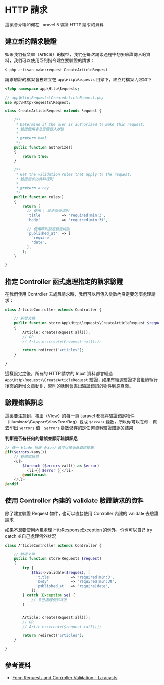 # HTTP 請求

這裏會介紹如何在 Laravel 5 驗證 HTTP 請求的資料

## 建立新的請求驗證

如果我們有文章（Article）的模型，我們在每次請求過程中想要驗證傳入的資料，我們可以使用系列指令建立要驗證的請求：

```shell
$ php artisan make:request CreateArticleRequest
```

請求驗證的檔案會被建立在 `app\Http\Requests` 目錄下，建立的檔案內容如下

```php
<?php namespace App\Http\Requests;

// app\Http\Requests\CreateArticleRequest.php
use App\Http\Requests\Request;

class CreateArticleRequest extends Request {

    /**
     * Determine if the user is authorized to make this request.
     * 驗證使用者是否要登入狀態
     *
     * @return bool
     */
    public function authorize()
    {
        return true;
    }

    /**
     * Get the validation rules that apply to the request.
     * 驗證請求的資料規則
     *
     * @return array
     */
    public function rules()
    {
        return [
          // 使用 | 設定驗證規則
          'title'         => 'required|min:3',
          'body'          => 'required|min:30',

          // 使用陣列設定驗證規則
          'published_at'  => [
            'require',
            'date',
          ],
        ];
    }

}
```

## 指定 Controller 函式處理指定的請求驗證

在我們使用 Controller 去處理請求時，我們可以再傳入變數內設定要怎麼處理請求：

```php
class ArticleController extends Controller {

    // 新增文章
    public function store(App\Http\Requests\CreateArticleRequest $request)
    {
        Article::create(Request:all());
        // OR
        // Article::create($request->all());

        return redirect('articles');
    }

}
```

這樣設定之後，所有的 HTTP 請求的 Input 資料都會經過 `App\Http\Requests\CreateArticleRequest` 驗證，如果有經過驗證才會繼續執行後面的新增文章動作，否則的話則會丟出驗證錯誤的物件到原頁面。


## 驗證錯誤訊息

這裏要注意到，視圖（View）的每一頁 Laravel 都會將驗證錯誤物件（Illuminate\Support\ViewErrorBag）包成 `$errors` 變數，所以你可以在每一頁去印出 `$errors` 值，`$errors` 變數儲存的是任何資料驗證錯誤的結果

**判斷是否有任何的錯誤並顯示錯誤訊息**

```php
// 任一 blade 視圖（View）皆可以接收此錯誤變數
@if($errors->any())
    // 有錯誤訊息
    <ul>
        $foreach ($errors->all() as $error)
          <li>{{ $error }}</li>
        @endforeach
    </ul>
@endif
```


## 使用 Controller 內建的 validate 驗證請求的資料

除了建立驗證 Request 物件，也可以直接使用 Controller 內建的 validate 去驗證請求

如果不想要使用內建處理 HttpResponseException 的例外，你也可以自己 try catch 並自己處理例外狀況

```php
class ArticleController extends Controller {

    // 新增文章
    public function store(Requests $request)
    {
        try {
            $this->validate($request, [
              'title'         => 'required|min:3',
              'body'          => 'required|min:30',
              'published_at'  => 'require|date',
            ]);
        } catch (Exception $e) {
            // 自己處理例外狀況
        }


        Article::create(Request:all());
        // OR
        // Article::create($request->all());

        return redirect('articles');
    }

}
```





## 參考資料
* [Form Requests and Controller Validation - Laracasts](https://laracasts.com/series/laravel-5-fundamentals/episodes/12)
